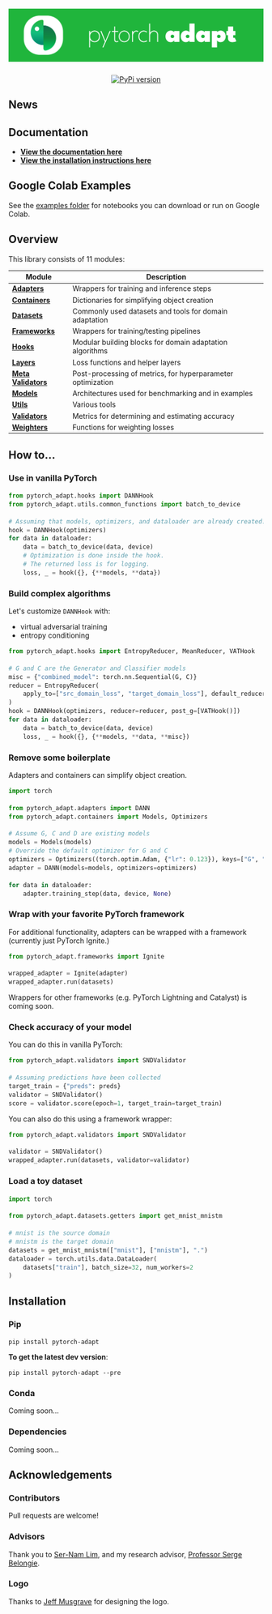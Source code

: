 <h1 align="center">
<a href="https://github.com/KevinMusgrave/pytorch-adapt">
<img alt="Logo" src="https://github.com/KevinMusgrave/pytorch-adapt/blob/main/docs/imgs/Logo.png">
</a>
</h2>
<p align="center">
 <a href="https://badge.fury.io/py/pytorch-adapt">
     <img alt="PyPi version" src="https://badge.fury.io/py/pytorch-adapt.svg">
 </a> 
</p>

## News

## Documentation
- [**View the documentation here**](https://kevinmusgrave.github.io/pytorch-adapt/)
- [**View the installation instructions here**](https://github.com/KevinMusgrave/pytorch-adapt#installation)

## Google Colab Examples
See the [examples folder](https://github.com/KevinMusgrave/pytorch-adapt/blob/master/examples/README.md) for notebooks you can download or run on Google Colab.
  
## Overview
This library consists of 11 modules:

| Module | Description |
| --- | --- |
| [**Adapters**](https://kevinmusgrave.github.io/pytorch-adapt/adapters) | Wrappers for training and inference steps
| [**Containers**](https://kevinmusgrave.github.io/pytorch-adapt/containers) | Dictionaries for simplifying object creation
| [**Datasets**](https://kevinmusgrave.github.io/pytorch-adapt/datasets) | Commonly used datasets and tools for domain adaptation
| [**Frameworks**](https://kevinmusgrave.github.io/pytorch-adapt/frameworks) | Wrappers for training/testing pipelines
| [**Hooks**](https://kevinmusgrave.github.io/pytorch-adapt/hooks) | Modular building blocks for domain adaptation algorithms
| [**Layers**](https://kevinmusgrave.github.io/pytorch-adapt/layers) | Loss functions and helper layers
| [**Meta Validators**](https://kevinmusgrave.github.io/pytorch-adapt/meta_validators) | Post-processing of metrics, for hyperparameter optimization
| [**Models**](https://kevinmusgrave.github.io/pytorch-adapt/models) | Architectures used for benchmarking and in examples
| [**Utils**](https://kevinmusgrave.github.io/pytorch-adapt/utils) | Various tools
| [**Validators**](https://kevinmusgrave.github.io/pytorch-adapt/validators) | Metrics for determining and estimating accuracy
| [**Weighters**](https://kevinmusgrave.github.io/pytorch-adapt/weighters) | Functions for weighting losses
 
## How to...

### Use in vanilla PyTorch
```python
from pytorch_adapt.hooks import DANNHook
from pytorch_adapt.utils.common_functions import batch_to_device

# Assuming that models, optimizers, and dataloader are already created.
hook = DANNHook(optimizers)
for data in dataloader:
    data = batch_to_device(data, device)
    # Optimization is done inside the hook.
    # The returned loss is for logging.
    loss, _ = hook({}, {**models, **data})
```

### Build complex algorithms
Let's customize ```DANNHook``` with:
- virtual adversarial training
- entropy conditioning

```python
from pytorch_adapt.hooks import EntropyReducer, MeanReducer, VATHook

# G and C are the Generator and Classifier models
misc = {"combined_model": torch.nn.Sequential(G, C)}
reducer = EntropyReducer(
    apply_to=["src_domain_loss", "target_domain_loss"], default_reducer=MeanReducer()
)
hook = DANNHook(optimizers, reducer=reducer, post_g=[VATHook()])
for data in dataloader:
    data = batch_to_device(data, device)
    loss, _ = hook({}, {**models, **data, **misc})
```

### Remove some boilerplate
Adapters and containers can simplify object creation.
```python
import torch

from pytorch_adapt.adapters import DANN
from pytorch_adapt.containers import Models, Optimizers

# Assume G, C and D are existing models
models = Models(models)
# Override the default optimizer for G and C
optimizers = Optimizers((torch.optim.Adam, {"lr": 0.123}), keys=["G", "C"])
adapter = DANN(models=models, optimizers=optimizers)

for data in dataloader:
    adapter.training_step(data, device, None)
```

### Wrap with your favorite PyTorch framework
For additional functionality, adapters can be wrapped with a framework (currently just PyTorch Ignite.) 
```python
from pytorch_adapt.frameworks import Ignite

wrapped_adapter = Ignite(adapter)
wrapped_adapter.run(datasets)
```
Wrappers for other frameworks (e.g. PyTorch Lightning and Catalyst) is coming soon.

### Check accuracy of your model
You can do this in vanilla PyTorch:
```python
from pytorch_adapt.validators import SNDValidator

# Assuming predictions have been collected
target_train = {"preds": preds}
validator = SNDValidator()
score = validator.score(epoch=1, target_train=target_train)
```

You can also do this using a framework wrapper:
```python
from pytorch_adapt.validators import SNDValidator

validator = SNDValidator()
wrapped_adapter.run(datasets, validator=validator)
```

### Load a toy dataset
```python
import torch

from pytorch_adapt.datasets.getters import get_mnist_mnistm

# mnist is the source domain
# mnistm is the target domain
datasets = get_mnist_mnistm(["mnist"], ["mnistm"], ".")
dataloader = torch.utils.data.DataLoader(
    datasets["train"], batch_size=32, num_workers=2
)
```


## Installation

### Pip
```
pip install pytorch-adapt
```

**To get the latest dev version**:
```
pip install pytorch-adapt --pre
```

### Conda
Coming soon...

### Dependencies
Coming soon...

## Acknowledgements

### Contributors
Pull requests are welcome!

### Advisors
Thank you to [Ser-Nam Lim](https://research.fb.com/people/lim-ser-nam/), and my research advisor, [Professor Serge Belongie](https://vision.cornell.edu/se3/people/serge-belongie/).

### Logo
Thanks to [Jeff Musgrave](https://jeffmusgrave.com) for designing the logo.
